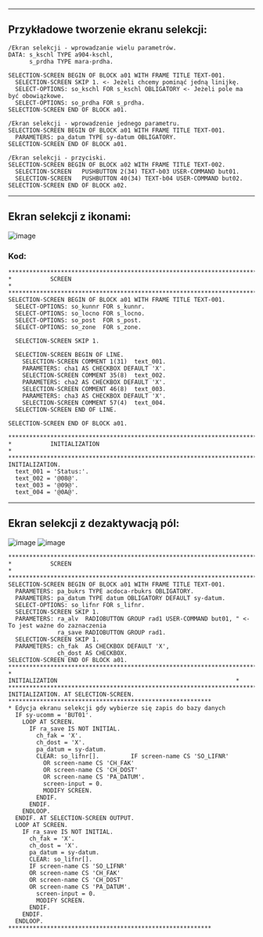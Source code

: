 ----------------------------------------------------------------------------------------------------------------
## Przykładowe tworzenie ekranu selekcji:

```
/Ekran selekcji - wprowadzanie wielu parametrów.
DATA: s_kschl TYPE a904-kschl,
      s_prdha TYPE mara-prdha.

SELECTION-SCREEN BEGIN OF BLOCK a01 WITH FRAME TITLE TEXT-001.
  SELECTION-SCREEN SKIP 1. <- Jeżeli chcemy pominąć jedną linijkę.
  SELECT-OPTIONS: so_kschl FOR s_kschl OBLIGATORY <- Jeżeli pole ma być obowiązkowe.
  SELECT-OPTIONS: so_prdha FOR s_prdha.
SELECTION-SCREEN END OF BLOCK a01.

/Ekran selekcji - wprowadzenie jednego parametru.
SELECTION-SCREEN BEGIN OF BLOCK a01 WITH FRAME TITLE TEXT-001.
  PARAMETERS: pa_datum TYPE sy-datum OBLIGATORY.
SELECTION-SCREEN END OF BLOCK a01.

/Ekran selekcji - przyciski.
SELECTION-SCREEN BEGIN OF BLOCK a02 WITH FRAME TITLE TEXT-002.
  SELECTION-SCREEN   PUSHBUTTON 2(34) TEXT-b03 USER-COMMAND but01.
  SELECTION-SCREEN   PUSHBUTTON 40(34) TEXT-b04 USER-COMMAND but02.
SELECTION-SCREEN END OF BLOCK a02.
```

----------------------------------------------------------------------------------------------------------------
## Ekran selekcji z ikonami:

![image](https://user-images.githubusercontent.com/91785152/224555418-49a41519-b601-4882-b906-2d7aaa76764c.png)

### Kod:

```
***********************************************************************
*           SCREEN                                                    *
***********************************************************************
SELECTION-SCREEN BEGIN OF BLOCK a01 WITH FRAME TITLE TEXT-001.
  SELECT-OPTIONS: so_kunnr FOR s_kunnr.
  SELECT-OPTIONS: so_locno FOR s_locno.
  SELECT-OPTIONS: so_post  FOR s_post.
  SELECT-OPTIONS: so_zone  FOR s_zone.

  SELECTION-SCREEN SKIP 1.

  SELECTION-SCREEN BEGIN OF LINE.
    SELECTION-SCREEN COMMENT 1(31)  text_001.
    PARAMETERS: cha1 AS CHECKBOX DEFAULT 'X'.
    SELECTION-SCREEN COMMENT 35(8)  text_002.
    PARAMETERS: cha2 AS CHECKBOX DEFAULT 'X'.
    SELECTION-SCREEN COMMENT 46(8)  text_003.
    PARAMETERS: cha3 AS CHECKBOX DEFAULT 'X'.
    SELECTION-SCREEN COMMENT 57(4)  text_004.
  SELECTION-SCREEN END OF LINE.

SELECTION-SCREEN END OF BLOCK a01.

***********************************************************************
*           INITIALIZATION                                                 *
***********************************************************************
INITIALIZATION.
  text_001 = 'Status:'.
  text_002 = '@08@'.
  text_003 = '@09@'.
  text_004 = '@0A@'.
```
----------------------------------------------------------------------------------------------------------------
## Ekran selekcji z dezaktywacją pól:

![image](https://user-images.githubusercontent.com/91785152/225346801-91f131b5-43de-495c-a2a0-eb19711e195d.png)
![image](https://user-images.githubusercontent.com/91785152/225346892-c9f76943-f05a-479e-b816-5583fe39e333.png)

```
***********************************************************************
*           SCREEN                                                    *
***********************************************************************
SELECTION-SCREEN BEGIN OF BLOCK a01 WITH FRAME TITLE TEXT-001.
  PARAMETERS: pa_bukrs TYPE acdoca-rbukrs OBLIGATORY.
  PARAMETERS: pa_datum TYPE datum OBLIGATORY DEFAULT sy-datum.
  SELECT-OPTIONS: so_lifnr FOR s_lifnr.
  SELECTION-SCREEN SKIP 1.
  PARAMETERS: ra_alv  RADIOBUTTON GROUP rad1 USER-COMMAND but01, " <- To jest ważne do zaznaczenia
              ra_save RADIOBUTTON GROUP rad1.
  SELECTION-SCREEN SKIP 1.
  PARAMETERS: ch_fak  AS CHECKBOX DEFAULT 'X',
              ch_dost AS CHECKBOX.
SELECTION-SCREEN END OF BLOCK a01.
***********************************************************************
*           INITIALIZATION                                                   *
***********************************************************************
INITIALIZATION. AT SELECTION-SCREEN.
**********************************************************
* Edycja ekranu selekcji gdy wybierze się zapis do bazy danych
  IF sy-ucomm = 'BUT01'.
    LOOP AT SCREEN.
      IF ra_save IS NOT INITIAL.
        ch_fak = 'X'.
        ch_dost = 'X'.
        pa_datum = sy-datum.
        CLEAR: so_lifnr[].         IF screen-name CS 'SO_LIFNR'
          OR screen-name CS 'CH_FAK'
          OR screen-name CS 'CH_DOST'
          OR screen-name CS 'PA_DATUM'.
          screen-input = 0.
          MODIFY SCREEN.
        ENDIF.
      ENDIF.
    ENDLOOP.
  ENDIF. AT SELECTION-SCREEN OUTPUT.
  LOOP AT SCREEN.
    IF ra_save IS NOT INITIAL.
      ch_fak = 'X'.
      ch_dost = 'X'.
      pa_datum = sy-datum.
      CLEAR: so_lifnr[].
      IF screen-name CS 'SO_LIFNR'
      OR screen-name CS 'CH_FAK'
      OR screen-name CS 'CH_DOST'
      OR screen-name CS 'PA_DATUM'.
        screen-input = 0.
        MODIFY SCREEN.
      ENDIF.
    ENDIF.
  ENDLOOP.
**********************************************************

```
